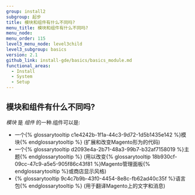 ```yaml
---
group: install2
subgroup: 起步
title: 模块和组件有什么不同吗?
menu_title: 模块和组件有什么不同吗?
menu_node:
menu_order: 115
level3_menu_node: level3child
level3_subgroup: basics
version: 2.1
github_link: install-gde/basics/basics_module.md
functional_areas:
  - Install
  - System
  - Setup
---
```

 
## 模块和组件有什么不同吗?
*模块* 是 *组件* 的一种.组件可以是:

*	一个{% glossarytooltip c1e4242b-1f1a-44c3-9d72-1d5b1435e142 %}模块{% endglossarytooltip %} (扩展和改变Magento形为的代码)
*	一个{% glossarytooltip d2093e4a-2b71-48a3-99b7-b32af7158019 %}主题{% endglossarytooltip %} (用以改变{% glossarytooltip 18b930cf-09cc-47c9-a5e5-905f86c43f81 %}Magento管理面板{% endglossarytooltip %}或商店显示风格)
*	{% glossarytooltip 9c4c7b9b-43f0-4454-8e8c-fb62ad40c35f %}语言包{% endglossarytooltip %} (用于翻译Magento上的文字和消息)
